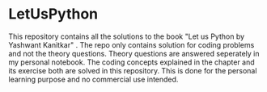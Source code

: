 # LetUsPython
This repository contains all the solutions to the book "Let us Python by Yashwant Kanitkar" . The repo only contains solution for coding problems and not the theory questions. Theory questions are answered seperately in my personal notebook. The coding concepts explained in the chapter and its exercise both are solved in this repository. This is done for the personal learning purpose and no commercial use intended.
